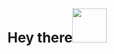 # Hey there<img src="https://i.pinimg.com/originals/b9/37/12/b9371273ae94a946e92074d1b9696680.gif" width="70px"><br>

<!--
**saurabhgiri141/saurabhgiri141** is a ✨ _special_ ✨ repository because its `README.md` (this file) appears on your GitHub profile.

Here are some ideas to get you started:

- 🔭 I’m currently working on ...
- 🌱 I’m currently learning ...
- 👯 I’m looking to collaborate on ...
- 🤔 I’m looking for help with ...
- 💬 Ask me about ...
- 📫 How to reach me: ...
- 😄 Pronouns: ...
- ⚡ Fun fact: ...
-->
